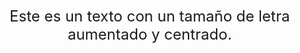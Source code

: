 <!DOCTYPE html>
<html lang="es">
<head>
  <meta charset="UTF-8">
  <meta name="viewport" content="width=device-width, initial-scale=1.0">
  <title>Texto centrado con tamaño de letra aumentado (solo HTML)</title>
</head>
<body style="display: flex; justify-content: center; align-items: center; height: 100vh; margin: 0; text-align: center;">
  <!-- Texto con tamaño de letra aumentado -->
  <p style="font-size: 24px;">
    Este es un texto con un tamaño de letra aumentado y centrado.
  </p>
</body>
</html>

